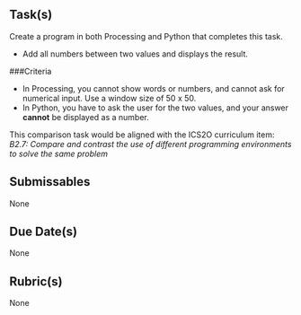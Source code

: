 
Task(s)
-------
Create a program in both Processing and Python that completes this task.  
* Add all numbers between two values and displays the result.

###Criteria
* In Processing, you cannot show words or numbers, and cannot ask for numerical input.  Use a window size of 50 x 50.
* In Python, you have to ask the user for the two values, and your answer **cannot** be displayed as a number.

This comparison task would be aligned with the ICS2O curriculum item: _B2.7: Compare and contrast the use of different programming environments to solve the same problem_

Submissables
---------------
None

Due Date(s)
----------------
None

Rubric(s)
------------
None